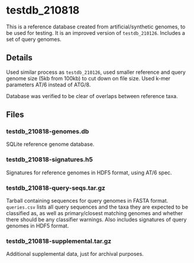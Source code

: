 # testdb_210818

This is a reference database created from artificial/synthetic genomes, to be used for testing.
It is an improved version of `testdb_210126`. Includes a set of query genomes.


## Details

Used similar process as `testdb_210126`, used smaller reference and query genome size (5kb from 100kb)
to cut down on file size. Used k-mer parameters AT/6 instead of ATG/8.

Database was verified to be clear of overlaps between reference taxa.


## Files

### testdb_210818-genomes.db

SQLite reference genome database.


### testdb_210818-signatures.h5

Signatures for reference genomes in HDF5 format, using AT/6 spec.


### testdb_210818-query-seqs.tar.gz

Tarball containing sequences for query genomes in FASTA format.
`queries.csv` lists all query sequences and the taxa they are expected to be classified as,
as well as primary/closest matching genomes and whether there should be any classifier warnings.
Also includes signatures of query genomes in HDF5 format.


### testdb_210818-supplemental.tar.gz

Additional supplemental data, just for archival purposes.

